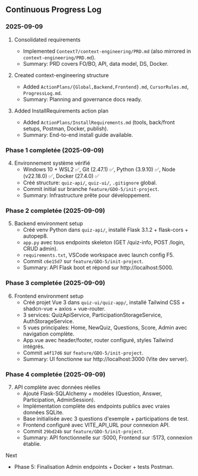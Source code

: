 ## Continuous Progress Log

### 2025-09-09
1. Consolidated requirements
   - Implemented `Context7/context-engineering/PRD.md` (also mirrored in `context-engineering/PRD.md`).
   - Summary: PRD covers FO/BO, API, data model, DS, Docker.

2. Created context-engineering structure
   - Added `ActionPlans/{Global,Backend,Frontend}.md`, `CursorRules.md`, `ProgressLog.md`.
   - Summary: Planning and governance docs ready.

3. Added InstallRequirements action plan
   - Added `ActionPlans/InstallRequirements.md` (tools, back/front setups, Postman, Docker, publish).
   - Summary: End-to-end install guide available.

### Phase 1 completée (2025-09-09)
4. Environnement système vérifié
   - Windows 10 + WSL2 ✅, Git (2.47.1) ✅, Python (3.9.10) ✅, Node (v22.18.0) ✅, Docker (27.4.0) ✅
   - Créé structure: `quiz-api/`, `quiz-ui/`, `.gitignore` global.
   - Commit initial sur branche `feature/GDO-5/init-project`.
   - Summary: Infrastructure prête pour développement.

### Phase 2 completée (2025-09-09)
5. Backend environment setup
   - Créé venv Python dans `quiz-api/`, installé Flask 3.1.2 + flask-cors + autopep8.
   - `app.py` avec tous endpoints skeleton (GET /quiz-info, POST /login, CRUD admin).
   - `requirements.txt`, VSCode workspace avec launch config F5.
   - Commit `c6e15d7` sur `feature/GDO-5/init-project`.
   - Summary: API Flask boot et répond sur http://localhost:5000.

### Phase 3 completée (2025-09-09)
6. Frontend environment setup
   - Créé projet Vue 3 dans `quiz-ui/quiz-app/`, installé Tailwind CSS + shadcn-vue + axios + vue-router.
   - 3 services: QuizApiService, ParticipationStorageService, AuthStorageService.
   - 5 vues principales: Home, NewQuiz, Questions, Score, Admin avec navigation complète.
   - App.vue avec header/footer, router configuré, styles Tailwind intégrés.
   - Commit `a4f17d6` sur `feature/GDO-5/init-project`.
   - Summary: UI fonctionne sur http://localhost:3000 (Vite dev server).

### Phase 4 completée (2025-09-09)
7. API complète avec données réelles
   - Ajouté Flask-SQLAlchemy + modèles (Question, Answer, Participation, AdminSession).
   - Implémentation complète des endpoints publics avec vraies données SQLite.
   - Base initialisée avec 3 questions d'exemple + participations de test.
   - Frontend configuré avec VITE_API_URL pour connexion API.
   - Commit `29bd24b` sur `feature/GDO-5/init-project`.
   - Summary: API fonctionnelle sur :5000, Frontend sur :5173, connexion établie.

Next
- Phase 5: Finalisation Admin endpoints + Docker + tests Postman.


